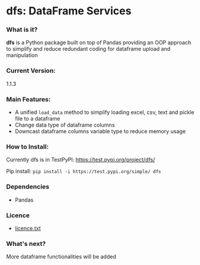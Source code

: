 # dfs: DataFrame Services

### What is it?

**dfs** is a Python package built on top of Pandas providing an OOP approach
to simplify and reduce redundant coding for dataframe upload and manipulation

### Current Version:
1.1.3

### Main Features:
- A unified ```load_data``` method to simplify loading excel, csv, text and pickle file to a dataframe
- Change data type of dataframe columns
- Downcast dataframe columns variable type to reduce memory usage


### How to Install:
Currently dfs is in TestPyPI: https://test.pypi.org/project/dfs/

Pip install: ```pip install -i https://test.pypi.org/simple/ dfs```

### Dependencies
- Pandas

### Licence
- [licence.txt](https://github.com/shafin071/DataFrameServices/blob/master/dfs/license.txt)

### What's next?
More dataframe functionalities will be added  
 